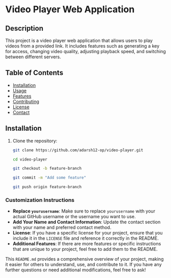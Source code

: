 # Video Player Web Application

## Description
This project is a video player web application that allows users to play videos from a provided link. It includes features such as generating a key for access, changing video quality, adjusting playback speed, and switching between different servers.

## Table of Contents
- [Installation](#installation)
- [Usage](#usage)
- [Features](#features)
- [Contributing](#contributing)
- [License](#license)
- [Contact](#contact)

## Installation
1. Clone the repository:
   ```bash
   git clone https://github.com/adarsh12-op/video-player.git

   cd video-player

   git checkout -b feature-branch

   git commit -m "Add some feature"

   git push origin feature-branch

   
### Customization Instructions

- **Replace `yourusername`**: Make sure to replace `yourusername` with your actual GitHub username or the username you want to use.
- **Add Your Name and Contact Information**: Update the contact section with your name and preferred contact method.
- **License**: If you have a specific license for your project, ensure that you include it in the `LICENSE` file and reference it correctly in the README.
- **Additional Features**: If there are more features or specific instructions that are unique to your project, feel free to add them to the README.

This `README.md` provides a comprehensive overview of your project, making it easier for others to understand, use, and contribute to it. If you have any further questions or need additional modifications, feel free to ask!

   
